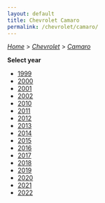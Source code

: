 ```yaml
---
layout: default
title: Chevrolet Camaro
permalink: /chevrolet/camaro/
---
```

[*Home*](/) > [*Chevrolet*](/chevrolet/) > [*Camaro*](/chevrolet/camaro/)

**Select year**

- [1999](/chevrolet/camaro/1999/)
- [2000](/chevrolet/camaro/2000/)
- [2001](/chevrolet/camaro/2001/)
- [2002](/chevrolet/camaro/2002/)
- [2010](/chevrolet/camaro/2010/)
- [2011](/chevrolet/camaro/2011/)
- [2012](/chevrolet/camaro/2012/)
- [2013](/chevrolet/camaro/2013/)
- [2014](/chevrolet/camaro/2014/)
- [2015](/chevrolet/camaro/2015/)
- [2016](/chevrolet/camaro/2016/)
- [2017](/chevrolet/camaro/2017/)
- [2018](/chevrolet/camaro/2018/)
- [2019](/chevrolet/camaro/2019/)
- [2020](/chevrolet/camaro/2020/)
- [2021](/chevrolet/camaro/2021/)
- [2022](/chevrolet/camaro/2022/)